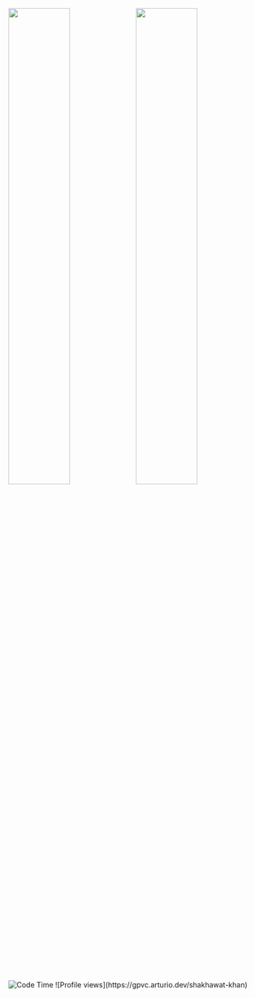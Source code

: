 <p float="left">
    <img src="https://wakatime.com/share/@0369b575-2b8e-4f43-9818-348ffeecce67/4c6424e8-c38c-4ac0-bb8f-ed47568aa831.svg" width="49%" />
    <img src="https://wakatime.com/share/@0369b575-2b8e-4f43-9818-348ffeecce67/6a6943e3-14e7-483f-b1f1-34c522f9dab7.svg" width="49%" />
    <img alt="Code Time" src="https://img.shields.io/endpoint?style=plastic&url=https://codetime-api.datreks.com/badge/1013?logoColor=white%26project=%26recentMS=0%26showProject=false"/>
    ![Profile views](https://gpvc.arturio.dev/shakhawat-khan)
</p>
